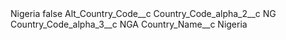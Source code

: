 <?xml version="1.0" encoding="UTF-8"?>
<CustomMetadata xmlns="http://soap.sforce.com/2006/04/metadata" xmlns:xsi="http://www.w3.org/2001/XMLSchema-instance" xmlns:xsd="http://www.w3.org/2001/XMLSchema">
    <label>Nigeria</label>
    <protected>false</protected>
    <values>
        <field>Alt_Country_Code__c</field>
        <value xsi:nil="true"/>
    </values>
    <values>
        <field>Country_Code_alpha_2__c</field>
        <value xsi:type="xsd:string">NG</value>
    </values>
    <values>
        <field>Country_Code_alpha_3__c</field>
        <value xsi:type="xsd:string">NGA</value>
    </values>
    <values>
        <field>Country_Name__c</field>
        <value xsi:type="xsd:string">Nigeria</value>
    </values>
</CustomMetadata>
